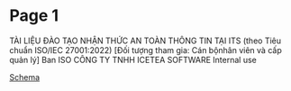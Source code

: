 # Page 1

TÀI LIỆU ĐÀO TẠO NHẬN THỨC
AN TOÀN THÔNG TIN TẠI ITS
(theo Tiêu chuẩn ISO/IEC 27001:2022)
[Đối tượng tham gia: Cán bộnhân viên và cấp quản lý]
Ban ISO
CÔNG TY TNHH ICETEA SOFTWARE
Internal use

[Schema](page_1_img_0.png)

